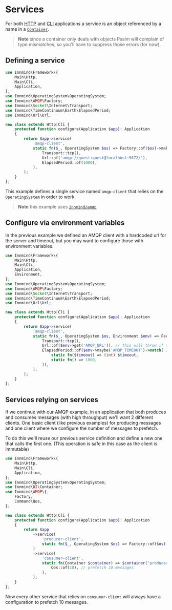 # Services

For both [HTTP](http.md) and [CLI](cli.md) applications a service is an object referenced by a name in a [`Container`](https://github.com/Innmind/DI).

> **Note** since a container only deals with objects Psalm will complain of type mismatches, so you'll have to suppress those errors (for now).

## Defining a service

```php
use Innmind\Framework\{
    Main\Http,
    Main\Cli,
    Application,
};
use Innmind\OperatingSystem\OperatingSystem;
use Innmind\AMQP\Factory;
use Innmind\Socket\Internet\Transport;
use Innmind\TimeContinuum\Earth\ElapsedPeriod;
use Innmind\Url\Url;

new class extends Http|Cli {
    protected function configure(Application $app): Application
    {
        return $app->service(
            'amqp-client',
            static fn($_, OperatingSystem $os) => Factory::of($os)->make(
                Transport::tcp(),
                Url::of('amqp://guest:guest@localhost:5672/'),
                ElapsedPeriod::of(1000),
            ),
        );
    }
};
```

This example defines a single service named `amqp-client` that relies on the `OperatingSystem` in order to work.

> **Note** this example uses [`innmind/amqp`](https://github.com/innmind/amqp)

## Configure via environment variables

In the previous example we defined an AMQP client with a hardcoded url for the server and timeout, but you may want to configure those with environment variables.

```php
use Innmind\Framework\{
    Main\Http,
    Main\Cli,
    Application,
    Environment,
};
use Innmind\OperatingSystem\OperatingSystem;
use Innmind\AMQP\Factory;
use Innmind\Socket\Internet\Transport;
use Innmind\TimeContinuum\Earth\ElapsedPeriod;
use Innmind\Url\Url;

new class extends Http|Cli {
    protected function configure(Application $app): Application
    {
        return $app->service(
            'amqp-client',
            static fn($_, OperatingSystem $os, Environment $env) => Factory::of($os)->make(
                Transport::tcp(),
                Url::of($env->get('AMQP_URL')), // this will throw if the variable is not defined
                ElapsedPeriod::of($env->maybe('AMQP_TIMEOUT')->match( // in case the variable is not defined it will fallback to a 1000ms timeout
                    static fn($timeout) => (int) $timeout,
                    static fn() => 1000,
                )),
            ),
        );
    }
};
```

## Services relying on services

If we continue with our AMQP example, in an application that both produces and consumes messages (with high throughput) we'll want 2 different clients. One basic client (like previous examples) for producing messages and one client where we configure the number of messages to prefetch.

To do this we'll reuse our previous service definition and define a new one that calls the first one. (This operation is safe in this case as the client is immutable)

```php
use Innmind\Framework\{
    Main\Http,
    Main\Cli,
    Application,
};
use Innmind\OperatingSystem\OperatingSystem;
use Innmind\DI\Container;
use Innmind\AMQP\{
    Factory,
    Command\Qos,
};

new class extends Http|Cli {
    protected function configure(Application $app): Application
    {
        return $app
            ->service(
                'producer-client',
                static fn($_, OperatingSystem $os) => Factory::of($os)->make(/* like above */),
            )
            ->service(
                'consumer-client',
                static fn(Container $container) => $container('producer-client')->with(
                    Qos::of(10), // prefetch 10 messages
                ),
            );
    }
};
```

Now every other service that relies on `consumer-client` will always have a configuration to prefetch 10 messages.
